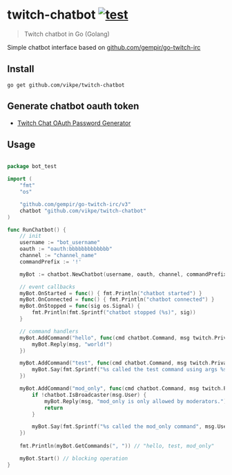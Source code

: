 # twitch-chatbot [![test](https://github.com/vikpe/twitch-chatbot/actions/workflows/test.yml/badge.svg)](https://github.com/vikpe/twitch-chatbot/actions/workflows/test.yml)

> Twitch chatbot in Go (Golang)

Simple chatbot interface based on [github.com/gempir/go-twitch-irc](https://github.com/gempir/go-twitch-irc)

## Install

```shell
go get github.com/vikpe/twitch-chatbot
```

## Generate chatbot oauth token

* [Twitch Chat OAuth Password Generator](https://twitchapps.com/tmi/)

## Usage

```go

package bot_test

import (
	"fmt"
	"os"

	"github.com/gempir/go-twitch-irc/v3"
	chatbot "github.com/vikpe/twitch-chatbot"
)

func RunChatbot() {
	// init
	username := "bot_username"
	oauth := "oauth:bbbbbbbbbbbbb"
	channel := "channel_name"
	commandPrefix := '!'

	myBot := chatbot.NewChatbot(username, oauth, channel, commandPrefix)

	// event callbacks
	myBot.OnStarted = func() { fmt.Println("chatbot started") }
	myBot.OnConnected = func() { fmt.Println("chatbot connected") }
	myBot.OnStopped = func(sig os.Signal) {
		fmt.Println(fmt.Sprintf("chatbot stopped (%s)", sig))
	}

	// command handlers
	myBot.AddCommand("hello", func(cmd chatbot.Command, msg twitch.PrivateMessage) {
		myBot.Reply(msg, "world!")
	})

	myBot.AddCommand("test", func(cmd chatbot.Command, msg twitch.PrivateMessage) {
		myBot.Say(fmt.Sprintf("%s called the test command using args %s", msg.User.Name, cmd.ArgsToString()))
	})

	myBot.AddCommand("mod_only", func(cmd chatbot.Command, msg twitch.PrivateMessage) {
		if !chatbot.IsBroadcaster(msg.User) {
			myBot.Reply(msg, "mod_only is only allowed by moderators.")
			return
		}

		myBot.Say(fmt.Sprintf("%s called the mod_only command", msg.User.Name))
	})
	
	fmt.Println(myBot.GetCommands(", ")) // "hello, test, mod_only"

	myBot.Start() // blocking operation
}
```
